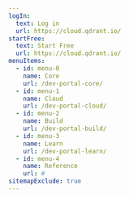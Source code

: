```yaml
---
logIn:
  text: Log in
  url: https://cloud.qdrant.io/
startFree:
  text: Start Free
  url: https://cloud.qdrant.io/
menuItems:
  - id: menu-0
    name: Core
    url: /dev-portal-core/
  - id: menu-1
    name: Cloud
    url: /dev-portal-cloud/
  - id: menu-2
    name: Build
    url: /dev-portal-build/
  - id: menu-3
    name: Learn
    url: /dev-portal-learn/
  - id: menu-4
    name: Reference
    url: #
sitemapExclude: true
---
```

